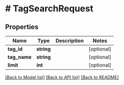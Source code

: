 # # TagSearchRequest

## Properties

Name | Type | Description | Notes
------------ | ------------- | ------------- | -------------
**tag_id** | **string** |  | [optional]
**tag_name** | **string** |  | [optional]
**limit** | **int** |  | [optional]

[[Back to Model list]](../../README.md#models) [[Back to API list]](../../README.md#endpoints) [[Back to README]](../../README.md)
